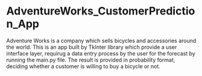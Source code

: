 # AdventureWorks_CustomerPrediction_App

Adventure Works is a company which sells bicycles and accessories around the world. 
This is an app built by TkInter library which provide a user interface layer, requirug a data entry process by the user for the forecast by running the main.py file.
The result is provided in probability format, deciding whether a customer is willing to buy a bicycle or not.
